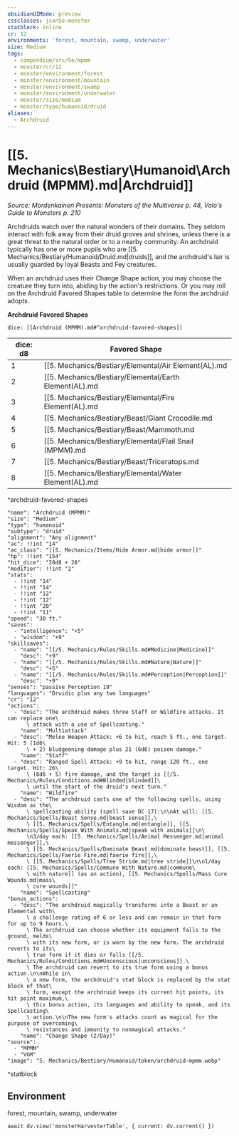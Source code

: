 ```yaml
---
obsidianUIMode: preview
cssclasses: json5e-monster
statblock: inline
cr: 12
environments: 'forest, mountain, swamp, underwater'
size: Medium
tags:
  - compendium/src/5e/mpmm
  - monster/cr/12
  - monster/environment/forest
  - monster/environment/mountain
  - monster/environment/swamp
  - monster/environment/underwater
  - monster/size/medium
  - monster/type/humanoid/druid
aliases:
  - Archdruid
---
```

# [[5. Mechanics\Bestiary\Humanoid\Archdruid (MPMM).md|Archdruid]]
*Source: Mordenkainen Presents: Monsters of the Multiverse p. 48, Volo's Guide to Monsters p. 210*

Archdruids watch over the natural wonders of their domains. They seldom interact with folk away from their druid groves and shrines, unless there is a great threat to the natural order or to a nearby community. An archdruid typically has one or more pupils who are [[5. Mechanics/Bestiary/Humanoid/Druid.md|druids]], and the archdruid's lair is usually guarded by loyal Beasts and Fey creatures.

When an archdruid uses their Change Shape action, you may choose the creature they turn into, abiding by the action's restrictions. Or you may roll on the Archdruid Favored Shapes table to determine the form the archdruid adopts.

**Archdruid Favored Shapes**

`dice: [[Archdruid (MPMM).md#^archdruid-favored-shapes]]`

| dice: d8 | Favored Shape |
|----------|---------------|
| 1 | [[5. Mechanics/Bestiary/Elemental/Air Element(AL).md|Air elemental]] |
| 2 | [[5. Mechanics/Bestiary/Elemental/Earth Element(AL).md|Earth elemental]] |
| 3 | [[5. Mechanics/Bestiary/Elemental/Fire Element(AL).md|Fire elemental]] |
| 4 | [[5. Mechanics/Bestiary/Beast/Giant Crocodile.md|Giant crocodile]] |
| 5 | [[5. Mechanics/Bestiary/Beast/Mammoth.md|Mammoth]] |
| 6 | [[5. Mechanics/Bestiary/Elemental/Flail Snail (MPMM).md|Flail snail]] |
| 7 | [[5. Mechanics/Bestiary/Beast/Triceratops.md|Triceratops]] |
| 8 | [[5. Mechanics/Bestiary/Elemental/Water Element(AL).md|Water elemental]] |
^archdruid-favored-shapes

```statblock
"name": "Archdruid (MPMM)"
"size": "Medium"
"type": "humanoid"
"subtype": "druid"
"alignment": "Any alignment"
"ac": !!int "14"
"ac_class": "[[5. Mechanics/Items/Hide Armor.md|hide armor]]"
"hp": !!int "154"
"hit_dice": "28d8 + 28"
"modifier": !!int "2"
"stats":
  - !!int "14"
  - !!int "14"
  - !!int "12"
  - !!int "12"
  - !!int "20"
  - !!int "11"
"speed": "30 ft."
"saves":
  - "intelligence": "+5"
  - "wisdom": "+9"
"skillsaves":
  - "name": "[[/5. Mechanics/Rules/Skills.md#Medicine|Medicine]]"
    "desc": "+9"
  - "name": "[[/5. Mechanics/Rules/Skills.md#Nature|Nature]]"
    "desc": "+5"
  - "name": "[[/5. Mechanics/Rules/Skills.md#Perception|Perception]]"
    "desc": "+9"
"senses": "passive Perception 19"
"languages": "Druidic plus any two languages"
"cr": "12"
"actions":
  - "desc": "The archdruid makes three Staff or Wildfire attacks. It can replace one\
      \ attack with a use of Spellcasting."
    "name": "Multiattack"
  - "desc": "Melee Weapon Attack: +6 to hit, reach 5 ft., one target. Hit: 5 (1d6\
      \ + 2) bludgeoning damage plus 21 (6d6) poison damage."
    "name": "Staff"
  - "desc": "Ranged Spell Attack: +9 to hit, range 120 ft., one target. Hit: 26\
      \ (6d6 + 5) fire damage, and the target is [[/5. Mechanics/Rules/Conditions.md#Blinded|blinded]]\
      \ until the start of the druid's next turn."
    "name": "Wildfire"
  - "desc": "The archdruid casts one of the following spells, using Wisdom as the\
      \ spellcasting ability (spell save DC 17):\n\nAt will: [[5. Mechanics/Spells/Beast Sense.md|beast sense]],\
      \ [[5. Mechanics/Spells/Entangle.md|entangle]], [[5. Mechanics/Spells/Speak With Animals.md|speak with animals]]\n\
      \n3/day each: [[5. Mechanics/Spells/Animal Messenger.md|animal messenger]],\
      \ [[5. Mechanics/Spells/Dominate Beast.md|dominate beast]], [[5. Mechanics/Spells/Faerie Fire.md|faerie fire]],\
      \ [[5. Mechanics/Spells/Tree Stride.md|tree stride]]\n\n1/day each: [[5. Mechanics/Spells/Commune With Nature.md|commune\
      \ with nature]] (as an action), [[5. Mechanics/Spells/Mass Cure Wounds.md|mass\
      \ cure wounds]]"
    "name": "Spellcasting"
"bonus_actions":
  - "desc": "The archdruid magically transforms into a Beast or an Elemental with\
      \ a challenge rating of 6 or less and can remain in that form for up to 9 hours.\
      \ The archdruid can choose whether its equipment falls to the ground, melds\
      \ with its new form, or is worn by the new form. The archdruid reverts to its\
      \ true form if it dies or falls [[/5. Mechanics/Rules/Conditions.md#Unconscious|unconscious]].\
      \ The archdruid can revert to its true form using a bonus action.\n\nWhile in\
      \ a new form, the archdruid's stat block is replaced by the stat block of that\
      \ form, except the archdruid keeps its current hit points, its hit point maximum,\
      \ this bonus action, its languages and ability to speak, and its Spellcasting\
      \ action.\n\nThe new form's attacks count as magical for the purpose of overcoming\
      \ resistances and immunity to nonmagical attacks."
    "name": "Change Shape (2/Day)"
"source":
  - "MPMM"
  - "VGM"
"image": "5. Mechanics/Bestiary/Humanoid/token/archdruid-mpmm.webp"
```
^statblock

## Environment

forest, mountain, swamp, underwater

```dataviewjs
await dv.view('monsterHarvesterTable', { current: dv.current() })
```
